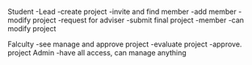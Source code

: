 Student
 -Lead
    -create project
    -invite and find member
    -add member
    -modify project
    -request for adviser
    -submit final project
 -member
    -can modify project

Falculty
 -see manage and approve project
 -evaluate project
 -approve. project
Admin
 -have all access, can manage anything
